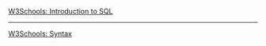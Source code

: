[W3Schools: Introduction to SQL](https://www.w3schools.com/sql/sql_intro.asp)

---

[W3Schools: Syntax](https://www.w3schools.com/sql/sql_syntax.asp)
